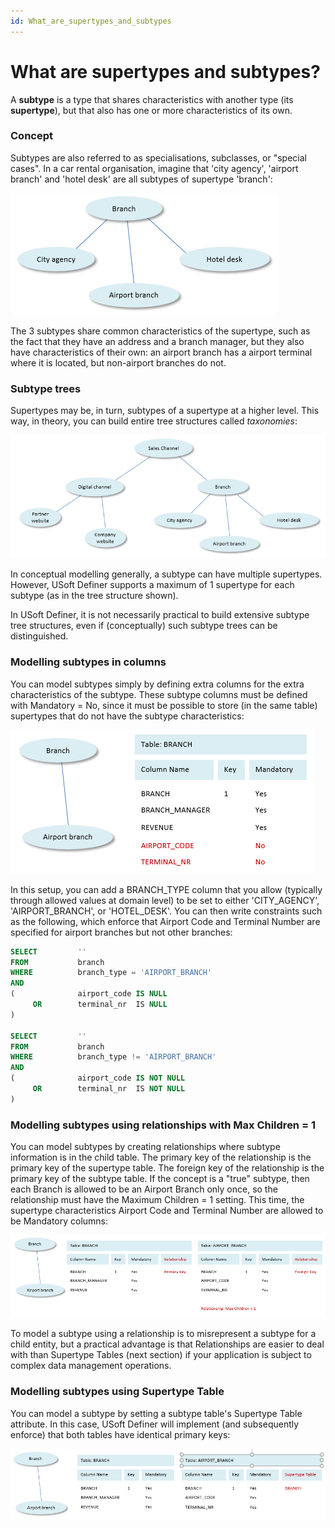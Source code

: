 ```yaml
---
id: What_are_supertypes_and_subtypes
---
```


# What are supertypes and subtypes?

A **subtype** is a type that shares characteristics with another type (its **supertype**), but that also has one or more characteristics of its own.

### Concept

Subtypes are also referred to as specialisations, subclasses, or "special cases". In a car rental organisation, imagine that 'city agency', 'airport branch' and 'hotel desk' are all subtypes of supertype 'branch':

![](./assets/ea4c17c1-d6a4-4616-9cdd-7b3713fba466.png)

The 3 subtypes share common characteristics of the supertype, such as the fact that they have an address and a branch manager, but they also have characteristics of their own: an airport branch has a airport terminal where it is located, but non-airport branches do not.

### Subtype trees

Supertypes may be, in turn, subtypes of a supertype at a higher level. This way, in theory, you can build entire tree structures called *taxonomies*:

![](./assets/93b8ae4e-dffd-4f3f-80e8-c2d3e3f6f707.png)

In conceptual modelling generally, a subtype can have multiple supertypes. However, USoft Definer supports a maximum of 1 supertype for each subtype (as in the tree structure shown).

In USoft Definer, it is not necessarily practical to build extensive subtype tree structures, even if (conceptually) such subtype trees can be distinguished.

### Modelling subtypes in columns

You can model subtypes simply by defining extra columns for the extra characteristics of the subtype. These subtype columns must be defined with Mandatory = No, since it must be possible to store (in the same table) supertypes that do not have the subtype characteristics:

![](./assets/04df4f5a-e2b9-4eae-a7ca-dab19728e2d8.png)

In this setup, you can add a BRANCH_TYPE column that you allow (typically through allowed values at domain level) to be set to either 'CITY_AGENCY', 'AIRPORT_BRANCH', or 'HOTEL_DESK'. You can then write constraints such as the following, which enforce that Airport Code and Terminal Number are specified for airport branches but not other branches:

```sql
SELECT         ''
FROM           branch
WHERE          branch_type = 'AIRPORT_BRANCH'
AND
(              airport_code IS NULL
     OR        terminal_nr  IS NULL
)

SELECT         ''
FROM           branch
WHERE          branch_type != 'AIRPORT_BRANCH'
AND
(              airport_code IS NOT NULL
     OR        terminal_nr  IS NOT NULL
)
```

### Modelling subtypes using relationships with Max Children = 1

You can model subtypes by creating relationships where subtype information is in the child table. The primary key of the relationship is the primary key of the supertype table. The foreign key of the relationship is the primary key of the subtype table. If the concept is a "true" subtype, then each Branch is allowed to be an Airport Branch only once, so the relationship must have the Maximum Children = 1 setting. This time, the supertype characteristics Airport Code and Terminal Number are allowed to be Mandatory columns:

![](./assets/4fe53d5a-fa7f-4a4c-a9c1-c578e93f9ca7.png)

To model a subtype using a relationship is to misrepresent a subtype for a child entity, but a practical advantage is that Relationships are easier to deal with than Supertype Tables (next section) if your application is subject to complex data management operations.

### Modelling subtypes using Supertype Table

You can model a subtype by setting a subtype table's Supertype Table attribute. In this case, USoft Definer will implement (and subsequently enforce) that both tables have identical primary keys:

![](./assets/ca097e10-4030-4c78-8945-501e7d5f22cf.png)

 